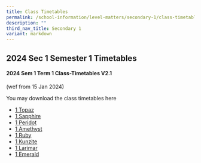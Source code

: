 ```yaml
---
title: Class Timetables
permalink: /school-information/level-matters/secondary-1/class-timetables/
description: ""
third_nav_title: Secondary 1
variant: markdown
---
```

## 2024 Sec 1 Semester 1 Timetables

#### 2024 Sem 1 Term 1 Class-Timetables V2.1 
(wef from 15 Jan 2024)

You may download the class timetables here

*   <a target="_blank" href="/files/Class%20Timetables/2024_Term1_V2_1/2024_SEM1_S1T_TT_V2_1.pdf">1 Topaz</a>
*   <a target="_blank" href="/files/Class%20Timetables/2024_Term1_V2_1/2024_SEM1_S1S_TT_V2_1.pdf">1 Sapphire</a>
*   <a target="_blank" href="/files/Class%20Timetables/2024_Term1_V2_1/2024_SEM1_S1P_TT_V2_1.pdf">1 Peridot</a>
*   <a target="_blank" href="/files/Class%20Timetables/2024_Term1_V2_1/2024_SEM1_S1A_TT_V2_1.pdf">1 Amethyst</a>
*   <a target="_blank" href="/files/Class%20Timetables/2024_Term1_V2_1/2024_SEM1_S1R_TT_V2_1.pdf">1 Ruby</a>
*   <a target="_blank" href="/files/Class%20Timetables/2024_Term1_V2_1/2024_SEM1_S1K_TT_V2_1.pdf">1 Kunzite</a>
*   <a target="_blank" href="/files/Class%20Timetables/2024_Term1_V2_1/2024_SEM1_S1L_TT_V2_1.pdf">1 Larimar</a>
*   <a target="_blank" href="/files/Class%20Timetables/2024_Term1_V2_1/2024_SEM1_S1E_TT_V2_1.pdf">1 Emerald</a>